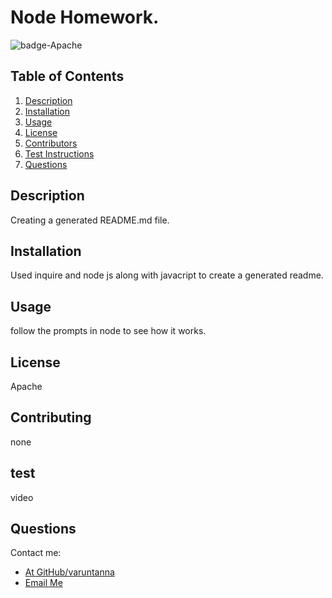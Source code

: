 # Node Homework.
   <img src="https://img.shields.io/badge/license-Apache-goldenrod" alt="badge-Apache" /> 

  
  ## Table of Contents
  1. [Description](#description)
  2. [Installation](#installation)
  3. [Usage](#usage)
  4. [License](#license)
  5. [Contributors](#contributing)
  6. [Test Instructions](#test) 
  7. [Questions](#questions)

  ## Description
  Creating a generated README.md file.


  ## Installation
  Used inquire and node js along with javacript to create a generated readme.

  ## Usage
  follow the prompts in node to see how it works.

  ## License
  Apache
  

  ## Contributing
  none

  ## test
  video

  ## Questions
  Contact me:
  - [At GitHub/varuntanna](https://github.com/varuntanna)
  - [Email Me](mailto:varun_tanna@ymail.com)


